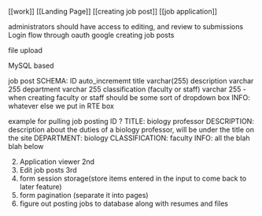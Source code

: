 [[work]]
[[Landing Page]]
[[creating job post]]
[[job application]]

administrators should have access to editing, and review to submissions
Login flow through oauth google
creating job posts

file upload


MySQL based

job post
SCHEMA:
ID auto_incrememt
title varchar(255)
description varchar 255
department varchar 255
classification (faculty or staff) varchar 255 - when creating faculty or staff should be some sort of dropdown box
INFO: whatever else we put in RTE box

example for pulling job posting
ID ?
TITLE: biology professor
DESCRIPTION: description about the duties of a biology professor, will be under the title on the site
DEPARTMENT: biology
CLASSIFICATION: faculty
INFO: all the blah blah below

2. Application viewer 2nd
3. Edit job posts 3rd
4. form session storage(store items entered in the input to come back to later feature)
5. form pagination (separate it into pages)
6. figure out posting jobs to database along with resumes and files